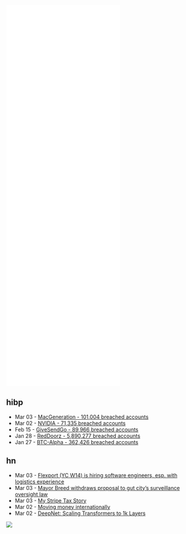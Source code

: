![Metrics](https://raw.githubusercontent.com/phixion/phixion/master/metrics.svg)

## hibp

<!--
for https://github.com/phixion/phixion/blob/main/.github/workflows/feeds.yml
-->
<!--START_SECTION:haveibeenpwnd-->
- Mar 03 - [MacGeneration - 101,004 breached accounts](https://haveibeenpwned.com/PwnedWebsites#MacGeneration)
- Mar 02 - [NVIDIA - 71,335 breached accounts](https://haveibeenpwned.com/PwnedWebsites#NVIDIA)
- Feb 15 - [GiveSendGo - 89,966 breached accounts](https://haveibeenpwned.com/PwnedWebsites#GiveSendGo)
- Jan 28 - [RedDoorz - 5,890,277 breached accounts](https://haveibeenpwned.com/PwnedWebsites#RedDoorz)
- Jan 27 - [BTC-Alpha - 362,426 breached accounts](https://haveibeenpwned.com/PwnedWebsites#BTCAlpha)
<!--END_SECTION:haveibeenpwnd-->

## hn

<!--
for https://github.com/phixion/phixion/blob/main/.github/workflows/feeds.yml
-->
<!--START_SECTION:hn-->
- Mar 03 - [Flexport (YC W14) is hiring software engineers, esp. with logistics experience](https://Flexport.com/careers)
- Mar 03 - [Mayor Breed withdraws proposal to gut city’s surveillance oversight law](https://www.aclunc.org/news/mayor-breed-withdraws-proposal-gut-city-s-surveillance-oversight-law-following-campaign-aclu)
- Mar 03 - [My Stripe Tax Story](https://gist.github.com/humandoing/5ec7c224691282532db0b9dc37797d7c)
- Mar 02 - [Moving money internationally](https://bam.kalzumeus.com/archive/moving-money-internationally/)
- Mar 02 - [DeepNet: Scaling Transformers to 1k Layers](https://arxiv.org/abs/2203.00555)
<!--END_SECTION:hn-->

<!--
for https://yhype.me
-->
![](https://hit.yhype.me/github/profile?user_id=13013670)
